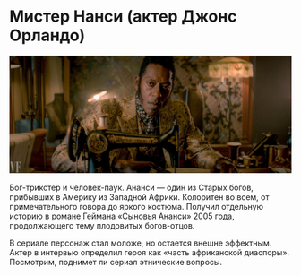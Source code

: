 # Мистер Нанси (актер Джонс Орландо)

![](./images/Nansi.jpg)<br />

Бог-трикстер и человек-паук. Ананси — один из Старых богов, прибывших в 
Америку из Западной Африки. Колоритен во всем, от примечательного говора до 
яркого костюма. Получил отдельную историю в романе Геймана «Сыновья Ананси» 
2005 года, продолжающего тему плодовитых богов-отцов.

В сериале персонаж стал моложе, но остается внешне эффектным. Актер в интервью 
определил героя как «часть африканской диаспоры». Посмотрим, поднимет ли 
сериал этнические вопросы.
